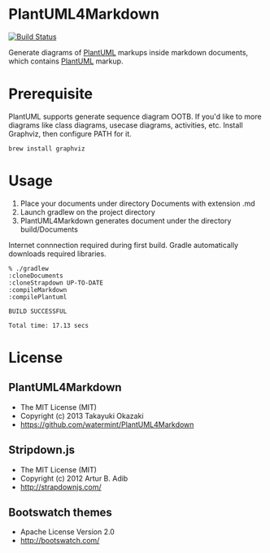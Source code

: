 # PlantUML4Markdown

[![Build Status](https://buildhive.cloudbees.com/job/watermint/job/PlantUML4Markdown/badge/icon)](https://buildhive.cloudbees.com/job/watermint/job/PlantUML4Markdown/)

Generate diagrams of [PlantUML](http://plantuml.sourceforge.net/) markups inside markdown documents, which contains [PlantUML](http://plantuml.sourceforge.net/) markup.

# Prerequisite

PlantUML supports generate sequence diagram OOTB. If you'd like to more diagrams like class diagrams, usecase diagrams, activities, etc. Install Graphviz, then configure PATH for it.

    brew install graphviz

# Usage

1. Place your documents under directory Documents with extension .md
2. Launch gradlew on the project directory
3. PlantUML4Markdown generates document under the directory build/Documents 

Internet connnection required during first build. Gradle automatically downloads required libraries.

    % ./gradlew
    :cloneDocuments
    :cloneStrapdown UP-TO-DATE
    :compileMarkdown
    :compilePlantuml
    
    BUILD SUCCESSFUL
    
    Total time: 17.13 secs

# License

## PlantUML4Markdown

* The MIT License (MIT)
* Copyright (c) 2013 Takayuki Okazaki
* https://github.com/watermint/PlantUML4Markdown

## Stripdown.js

* The MIT License (MIT)
* Copyright (c) 2012 Artur B. Adib
* http://strapdownjs.com/

## Bootswatch themes

* Apache License Version 2.0
* http://bootswatch.com/
